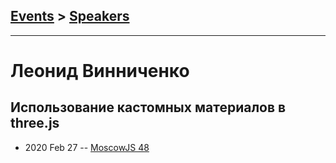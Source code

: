 ## [Events](../README.md) > [Speakers](../speakers.md)
---

# Леонид Винниченко

## Использование кастомных материалов в three.js
- 2020 Feb 27 -- [MoscowJS 48](https://www.youtube.com/watch?v=WDX_aba6FZo)    

